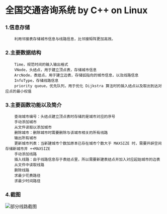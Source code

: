 # 全国交通咨询系统 by C++ on Linux
### 1.信息存储
		利用邻接表存储城市信息与线路信息，比邻接矩阵更加高效。
### 2.主要数据结构
		Time，规范时间的输入输出格式
		VNode，头结点，用于建立顶点表，存储城市信息
		ArcNode，表结点，用于建立边表，存储弧指向的城市信息，以及线路信息
		InfoType，存储线路信息
		priority queue，优先队列，用于优化 Dijkstra 算法时的插入结点以及取出到达对应点的最小权值
### 3.主要函数功能以及简介
		查询城市编号：头结点建立顶点表时存储的是城市对应的序号
		手动添加城市
		从文件读取以添加城市
		删除城市：删除城市时需要删除与该城市相关的所有线路
		输出所有城市
		更新城市列表：当新建城市个数加原本已存在城市个数大于 MAXSIZE 时，需要开辟空间存储新城市并 ++MAXSIZE
		手动添加线路
		插入线路：由于线路信息存于表结点里，所以需要新建表结点并加入对应起始城市的边表
		从文件中读取线路
		删除线路
		求最少花费路径
		求最少时间路径
### 4.截图
![部分线路截图](https://images2017.cnblogs.com/blog/1199740/201801/1199740-20180105114038628-1177620256.png "部分线路截图")


